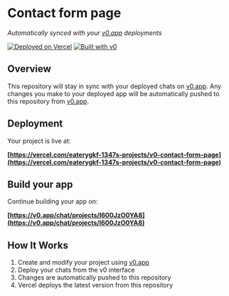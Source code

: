 # Contact form page

*Automatically synced with your [v0.app](https://v0.app) deployments*

[![Deployed on Vercel](https://img.shields.io/badge/Deployed%20on-Vercel-black?style=for-the-badge&logo=vercel)](https://vercel.com/eaterygkf-1347s-projects/v0-contact-form-page)
[![Built with v0](https://img.shields.io/badge/Built%20with-v0.app-black?style=for-the-badge)](https://v0.app/chat/projects/l600JzO0YA8)

## Overview

This repository will stay in sync with your deployed chats on [v0.app](https://v0.app).
Any changes you make to your deployed app will be automatically pushed to this repository from [v0.app](https://v0.app).

## Deployment

Your project is live at:

**[https://vercel.com/eaterygkf-1347s-projects/v0-contact-form-page](https://vercel.com/eaterygkf-1347s-projects/v0-contact-form-page)**

## Build your app

Continue building your app on:

**[https://v0.app/chat/projects/l600JzO0YA8](https://v0.app/chat/projects/l600JzO0YA8)**

## How It Works

1. Create and modify your project using [v0.app](https://v0.app)
2. Deploy your chats from the v0 interface
3. Changes are automatically pushed to this repository
4. Vercel deploys the latest version from this repository